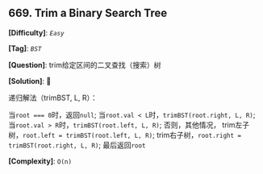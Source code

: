 ## 669. Trim a Binary Search Tree

__[Difficulty]__: _`Easy`_

__[Tag]__: _`BST`_

__[Question]__: trim给定区间的二叉查找（搜索）树

__[Solution]__: 

递归解法（trimBST, L, R）：

当`root === 0`时，返回`null`;
当`root.val < L`时，`trimBST(root.right, L, R)`;
当`root.val > R`时，`trimBST(root.left, L, R)`;
否则，其他情况，
trim左子树，`root.left = trimBST(root.left, L, R)`;
trim右子树，`root.right = trimBST(root.right, L, R)`;
最后返回`root`

__[Complexity]__: `O(n)`
